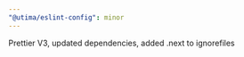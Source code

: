 ```yaml
---
"@utima/eslint-config": minor
---
```


Prettier V3, updated dependencies, added .next to ignorefiles
